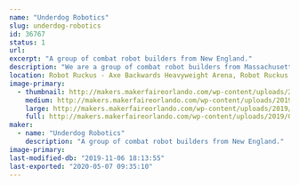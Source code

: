 ```yaml
---
name: "Underdog Robotics"
slug: underdog-robotics
id: 36767
status: 1
url: 
excerpt: "A group of combat robot builders from New England."
description: "We are a group of combat robot builders from Massachusetts. Our experience varies from 5 years to brand new."
location: Robot Ruckus - Axe Backwards Heavyweight Arena, Robot Ruckus - Small Arena
image-primary:
  - thumbnail: http://makers.makerfaireorlando.com/wp-content/uploads/2019/09/12694-150x150.jpg
    medium: http://makers.makerfaireorlando.com/wp-content/uploads/2019/09/12694-300x225.jpg
    large: http://makers.makerfaireorlando.com/wp-content/uploads/2019/09/12694-1024x768.jpg
    full: http://makers.makerfaireorlando.com/wp-content/uploads/2019/09/12694.jpg
maker:
  - name: "Underdog Robotics"
    description: "A group of combat robot builders from New England."
image-primary: 
last-modified-db: "2019-11-06 18:13:55"
last-exported: "2020-05-07 09:35:10"
---
```

